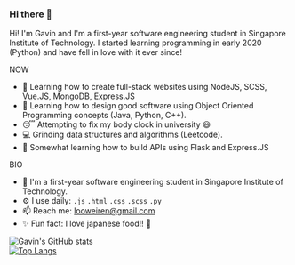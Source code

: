 ### Hi there 👋

Hi! I'm Gavin and I'm a first-year software engineering student in Singapore Institute of Technology. I started learning programming in early 2020 (Python) and have fell in love with it ever since! 

NOW
- :notebook_with_decorative_cover: Learning how to create full-stack websites using NodeJS, SCSS, Vue.JS, MongoDB, Express.JS
- :orange_book: Learning how to design good software using Object Oriented Programming concepts (Java, Python, C++).
- :sleeping: Attempting to fix my body clock in university :smiley:
- :computer: Grinding data structures and algorithms (Leetcode).
- :hammer: Somewhat learning how to build APIs using Flask and Express.JS

BIO
- :school: I'm a first-year software engineering student in Singapore Institute of Technology.
- ⚙️ I use daily: `.js` `.html` `.css` `.scss` `.py` 
- 📫 Reach me: [looweiren@gmail.com](mailto:looweiren@gmail.com)
- :sparkles: Fun fact: I love japanese food!! :sushi:

![Gavin's GitHub stats](https://github-readme-stats.vercel.app/api?username=rawsashimi1604&show_icons=true&theme=tokyonight&hide=issues,contribs) 
<br>
[![Top Langs](https://github-readme-stats.vercel.app/api/top-langs/?username=rawsashimi1604&theme=tokyonight&exclude_repo=1004_Project)](https://github.com/rawsashimi1604/github-readme-stats)
